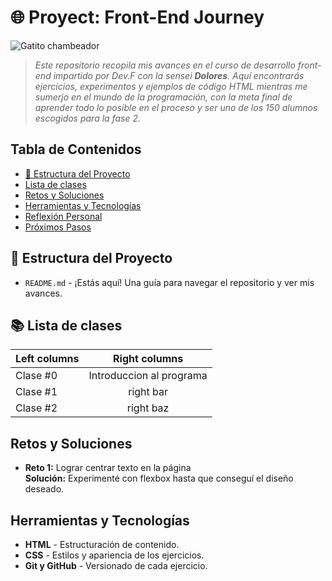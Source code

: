 # 🌐 Proyect: Front-End Journey
<!--- Es una buena practica comentar, pero markdown es bastante "straight forward" no? -->
![Gatito chambeador](https://media.tenor.com/yp_aFUgHMx8AAAAM/nakanoart-nakanodrawing.gif)
> _Este repositorio recopila mis avances en el curso de desarrollo front-end impartido por Dev.F con la sensei **Dolores**. Aquí encontrarás ejercicios, experimentos y ejemplos de código HTML mientras me sumerjo en el mundo de la programación, con la meta final de aprender todo lo posible en el proceso y ser uno de los 150 alumnos escogidos para la fase 2._
>
## Tabla de Contenidos
- [📂 Estructura del Proyecto](#estructura-del-proyecto)
- [Lista de clases](#📚-lista-de-clases)
- [Retos y Soluciones](#retos-y-soluciones)
- [Herramientas y Tecnologías](#herramientas-y-tecnologías)
- [Reflexión Personal](#reflexión-personal)
- [Próximos Pasos](#próximos-pasos)

## 📂 Estructura del Proyecto

* `README.md` - ¡Estás aquí! Una guía para navegar el repositorio y ver mis avances.

## 📚 Lista de clases
| Left columns  | Right columns |
| ------------- |:-------------:|
| Clase #0      | Introduccion al programa     |
| Clase #1      | right bar     |
| Clase #2      | right baz     |

## Retos y Soluciones
- **Reto 1:** Lograr centrar texto en la página  
  **Solución:** Experimenté con flexbox hasta que conseguí el diseño deseado.

## Herramientas y Tecnologías
- **HTML** - Estructuración de contenido.
- **CSS** - Estilos y apariencia de los ejercicios.
- **Git y GitHub** - Versionado de cada ejercicio.
